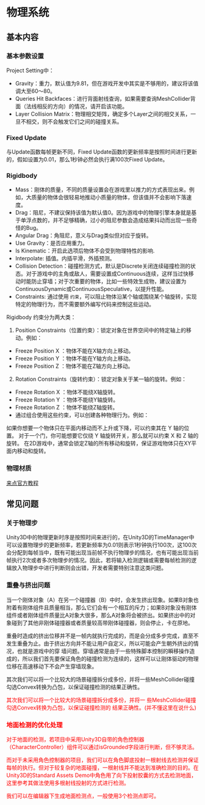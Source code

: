 # 物理系统

## 基本内容

### 基本参数设置

Project Setting中：

- Gravity：重力，默认值为9.81，但在游戏开发中其实是不够用的，建议将该值调大至60～80。
- Queries Hit Backfaces：进行背面射线查询，如果需要查询MeshCollider背面（法线相反的方向）的情况，请开启该功能。
- Layer Collision Matrix：物理相交矩阵，确定多个Layer之间的相交关系，一旦不相交，则不会触发它们之间的碰撞关系。

### Fixed Update

与Update函数每帧更新不同，Fixed Update函数的更新频率是按照时间进行更新的，假如设置为0.01，那么1秒钟必然会执行满100次Fixed Update。

### Rigidbody

- Mass：刚体的质量，不同的质量设置会在游戏里以推力的方式表现出来。例如，大质量的物体会很轻易地推动小质量的物体，但该值并不会影响下落速度。
- Drag：阻尼，不建议保持该值为默认值0。因为游戏中的物理引擎本身就是基于单浮点数的，并不足够精确，过小的阻尼参数会造成结果抖动而出现一些奇怪的Bug。
- Angular Drag：角阻尼，意义与Drag类似但对应于旋转。
- Use Gravity：是否应用重力。
- Is Kinematic：开启此选项后物体不会受到物理特性的影响.
- Interpolate: 插值。内插平滑，外插预测。
- Collision Detection：碰撞检测方式，默认是Discrete关闭连续碰撞检测的状态。对于游戏中的主角或敌人，需要设置成Continuous连续，这样当过快移动时能防止穿墙；对于次重要的物体，比如一些特效生成物，建议设置为ContinuousDynamic或ContinuousSpeculative，以提升性能。
- Constraints: 通过使用 `约束`，可以阻止物体沿某个轴或围绕某个轴旋转，实现特定的物理行为，而不需要额外编写代码来控制这些运动。

Rigidbody 约束分为两大类：

1. Position Constraints（位置约束）：锁定对象在世界空间中的特定轴上的移动。例如：
- Freeze Position X ：物体不能在X轴方向上移动。
- Freeze Position Y ：物体不能在Y轴方向上移动。
- Freeze Position Z ：物体不能在Z轴方向上移动。
2. Rotation Constraints（旋转约束）：锁定对象关于某一轴的旋转。例如：
- Freeze Rotation X ：物体不能绕X轴旋转。
- Freeze Rotation Y ：物体不能绕Y轴旋转。
- Freeze Rotation Z ：物体不能绕Z轴旋转。
- 通过组合使用这些约束，可以创建各种物理行为。例如：

如果你想要一个物体只在平面内移动而不上升或下降，可以约束其在 Y 轴的位置。
对于一个门，你可能想要它仅绕 Y 轴旋转开关，那么就可以约束 X 和 Z 轴的旋转。
在2D游戏中，通常会锁定Z轴的所有移动和旋转，保证游戏物体只在XY平面内移动和旋转。

### 物理材质

[来点官方教程](https://docs.unity3d.com/cn/2019.4/Manual/class-PhysicMaterial.html)

## 常见问题

### 关于物理步

Unity3D中的物理更新时序是按照时间来进行的，在Unity3D的TimeManager中可以设置物理步的更新频率，若更新频率为0.01则表示1秒钟执行100次，这100次会分配到每帧当中，既有可能出现当前帧不执行物理步的情况，也有可能出现当前帧执行2次或者多次物理步的情况。因此，若将输入检测逻辑或需要每帧检测的逻辑放入物理步中进行判断则会出错，开发者需要特别注意这类问题。

### 重叠与挤出问题

当一个刚体对象（A）在另一个碰撞器（B）中时，会发生挤出现象。如果B对象也附着有刚体组件且质量相当，那么它们会有一个相互的斥力；如果B对象没有刚体组件或者刚体组件质量比A对象大很多，那么A对象将会被挤出。如果挤出中的对象碰到了其他非刚体碰撞器或者质量较高带刚体碰撞器，则会停止，卡在原地。

重叠时造成的挤出位移并不是一帧内就执行完成的，而是会分成多步完成，直至不发生重叠为止。由于挤出方向并不能让用户自定义，所以可能会产生朝外挤出的情况，也就是游戏中的穿
墙问题。穿墙通常是由于一些特殊脚本控制的瞬移操作造成的，所以我们首先要保证角色的碰撞检测为连续的，这样可以让刚体驱动的物理位移在高速移动下不会产生穿墙现象。

其次我们可以将一个比较大的场景碰撞拆分成多份，并将一些MeshCollider碰撞勾选Convex转换为凸包，以保证碰撞检测的结果正确性。

<font color = red> 其次我们可以将一个比较大的场景碰撞拆分成多份，并将一
些MeshCollider碰撞勾选Convex转换为凸包，以保证碰撞检测的
结果正确性。(并不懂这里在说什么)

### 地面检测的优化处理

对于地面的检测，若项目中采用Unity3D自带的角色控制器（CharacterController）组件可以通过isGrounded字段进行判断，但不够灵活。

而对于未采用角色控制器的项目，我们可以在角色脚底投射一根射线去检测并保证每帧的执行。但对于较复杂的地面碰撞，一根射线并不能达到准确检测的目的。在Unity3D的Standard Assets Demo中角色用了向下投射胶囊的方式去检测地面，这里参考其做法使用多根射线投射的方式进行检测。

我们可以在编辑器下生成地面检测点，一般使用3个检测点即可。
